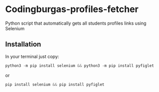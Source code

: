 # Codingburgas-profiles-fetcher


Python script that automatically gets all students profiles links using Selenium

## Installation
In your terminal just copy: 
```py
python3 -m pip install selenium && python3 -m pip install pyfiglet
 ```
 or 
 
 ```py
pip install selenium && pip install pyfiglet
 ```
